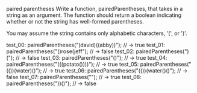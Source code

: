 paired parentheses
Write a function, pairedParentheses, that takes in a string as an argument. The function should return a boolean indicating whether or not the string has well-formed parentheses.

You may assume the string contains only alphabetic characters, '(', or ')'.

test_00:
pairedParentheses("(david)((abby))"); // -> true
test_01:
pairedParentheses("()rose(jeff"); // -> false
test_02:
pairedParentheses(")("); // -> false
test_03:
pairedParentheses("()"); // -> true
test_04:
pairedParentheses("(((potato())))"); // -> true
test_05:
pairedParentheses("(())(water)()"); // -> true
test_06:
pairedParentheses("(())(water()()"); // -> false
test_07:
pairedParentheses(""); // -> true
test_08:
pairedParentheses("))()"); // -> false
